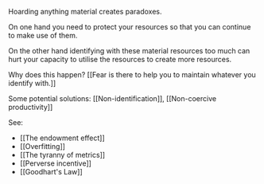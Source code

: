 Hoarding anything material creates paradoxes. 

On one hand you need to protect your resources so that you can continue to make use of them.

On the other hand identifying with these material resources too much can hurt your capacity to utilise the resources to create more resources.

Why does this happen? [[Fear is there to help you to maintain whatever you identify with.]]

Some potential solutions: [[Non-identification]], [[Non-coercive productivity]]

See: 

- [[The endowment effect]]
- [[Overfitting]]
- [[The tyranny of metrics]]
- [[Perverse incentive]]
- [[Goodhart's Law]]